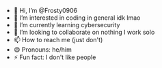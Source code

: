 - 👋 Hi, I’m @Frosty0906
- 👀 I’m interested in coding in general idk lmao
- 🌱 I’m currently learning cybersecurity
- 💞️ I’m looking to collaborate on nothing I work solo
- 📫 How to reach me (just don't)
- 😄 Pronouns: he/him
- ⚡ Fun fact: I don't like people 

<!---
Frosty0906/Frosty0906 is a ✨ special ✨ repository because its `README.md` (this file) appears on your GitHub profile.
You can click the Preview link to take a look at your changes.
--->
